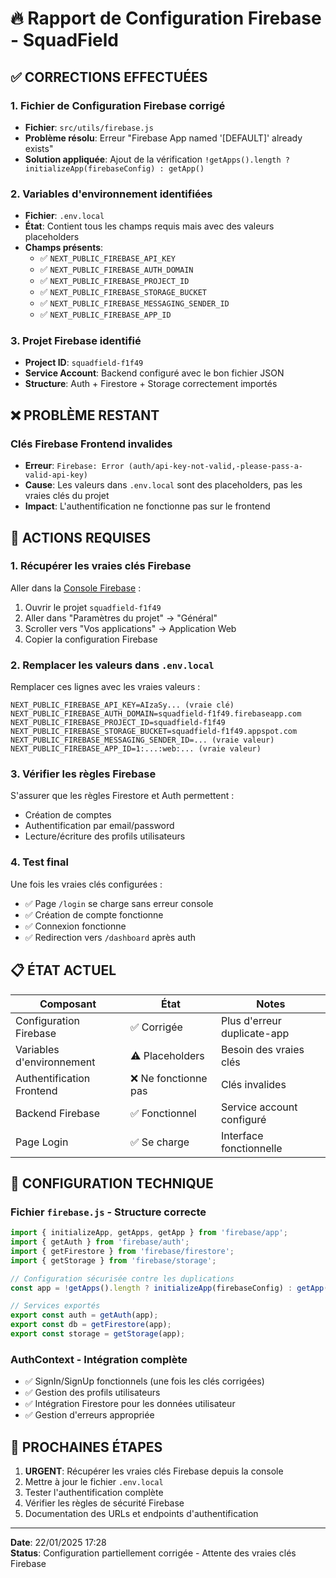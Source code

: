 # 🔥 Rapport de Configuration Firebase - SquadField

## ✅ **CORRECTIONS EFFECTUÉES**

### 1. **Fichier de Configuration Firebase corrigé**
- **Fichier**: `src/utils/firebase.js`
- **Problème résolu**: Erreur "Firebase App named '[DEFAULT]' already exists"
- **Solution appliquée**: Ajout de la vérification `!getApps().length ? initializeApp(firebaseConfig) : getApp()`

### 2. **Variables d'environnement identifiées**
- **Fichier**: `.env.local`
- **État**: Contient tous les champs requis mais avec des valeurs placeholders
- **Champs présents**:
  - ✅ `NEXT_PUBLIC_FIREBASE_API_KEY`
  - ✅ `NEXT_PUBLIC_FIREBASE_AUTH_DOMAIN`
  - ✅ `NEXT_PUBLIC_FIREBASE_PROJECT_ID`
  - ✅ `NEXT_PUBLIC_FIREBASE_STORAGE_BUCKET`
  - ✅ `NEXT_PUBLIC_FIREBASE_MESSAGING_SENDER_ID`
  - ✅ `NEXT_PUBLIC_FIREBASE_APP_ID`

### 3. **Projet Firebase identifié**
- **Project ID**: `squadfield-f1f49`
- **Service Account**: Backend configuré avec le bon fichier JSON
- **Structure**: Auth + Firestore + Storage correctement importés

## ❌ **PROBLÈME RESTANT**

### **Clés Firebase Frontend invalides**
- **Erreur**: `Firebase: Error (auth/api-key-not-valid,-please-pass-a-valid-api-key)`
- **Cause**: Les valeurs dans `.env.local` sont des placeholders, pas les vraies clés du projet
- **Impact**: L'authentification ne fonctionne pas sur le frontend

## 🚀 **ACTIONS REQUISES**

### **1. Récupérer les vraies clés Firebase**
Aller dans la [Console Firebase](https://console.firebase.google.com/project/squadfield-f1f49/settings/general/) :

1. Ouvrir le projet `squadfield-f1f49`
2. Aller dans "Paramètres du projet" → "Général"
3. Scroller vers "Vos applications" → Application Web
4. Copier la configuration Firebase

### **2. Remplacer les valeurs dans `.env.local`**
Remplacer ces lignes avec les vraies valeurs :
```env
NEXT_PUBLIC_FIREBASE_API_KEY=AIzaSy... (vraie clé)
NEXT_PUBLIC_FIREBASE_AUTH_DOMAIN=squadfield-f1f49.firebaseapp.com
NEXT_PUBLIC_FIREBASE_PROJECT_ID=squadfield-f1f49
NEXT_PUBLIC_FIREBASE_STORAGE_BUCKET=squadfield-f1f49.appspot.com
NEXT_PUBLIC_FIREBASE_MESSAGING_SENDER_ID=... (vraie valeur)
NEXT_PUBLIC_FIREBASE_APP_ID=1:...:web:... (vraie valeur)
```

### **3. Vérifier les règles Firebase**
S'assurer que les règles Firestore et Auth permettent :
- Création de comptes
- Authentification par email/password
- Lecture/écriture des profils utilisateurs

### **4. Test final**
Une fois les vraies clés configurées :
- ✅ Page `/login` se charge sans erreur console
- ✅ Création de compte fonctionne
- ✅ Connexion fonctionne
- ✅ Redirection vers `/dashboard` après auth

## 📋 **ÉTAT ACTUEL**

| Composant | État | Notes |
|-----------|------|-------|
| Configuration Firebase | ✅ Corrigée | Plus d'erreur duplicate-app |
| Variables d'environnement | ⚠️ Placeholders | Besoin des vraies clés |
| Authentification Frontend | ❌ Ne fonctionne pas | Clés invalides |
| Backend Firebase | ✅ Fonctionnel | Service account configuré |
| Page Login | ✅ Se charge | Interface fonctionnelle |

## 🔧 **CONFIGURATION TECHNIQUE**

### **Fichier `firebase.js` - Structure correcte**
```javascript
import { initializeApp, getApps, getApp } from 'firebase/app';
import { getAuth } from 'firebase/auth';
import { getFirestore } from 'firebase/firestore';
import { getStorage } from 'firebase/storage';

// Configuration sécurisée contre les duplications
const app = !getApps().length ? initializeApp(firebaseConfig) : getApp();

// Services exportés
export const auth = getAuth(app);
export const db = getFirestore(app);
export const storage = getStorage(app);
```

### **AuthContext - Intégration complète**
- ✅ SignIn/SignUp fonctionnels (une fois les clés corrigées)
- ✅ Gestion des profils utilisateurs
- ✅ Intégration Firestore pour les données utilisateur
- ✅ Gestion d'erreurs appropriée

## 🎯 **PROCHAINES ÉTAPES**

1. **URGENT**: Récupérer les vraies clés Firebase depuis la console
2. Mettre à jour le fichier `.env.local`
3. Tester l'authentification complète
4. Vérifier les règles de sécurité Firebase
5. Documentation des URLs et endpoints d'authentification

---

**Date**: 22/01/2025 17:28  
**Status**: Configuration partiellement corrigée - Attente des vraies clés Firebase
